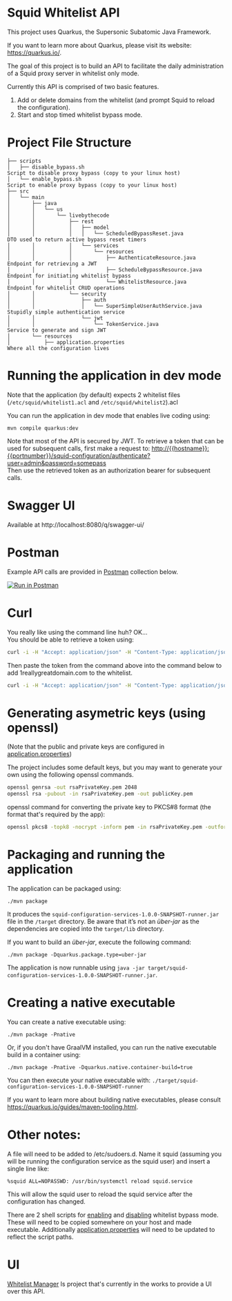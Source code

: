 # Squid Whitelist API

This project uses Quarkus, the Supersonic Subatomic Java Framework.

If you want to learn more about Quarkus, please visit its website: https://quarkus.io/.

The goal of this project is to build an API to facilitate the daily administration of a Squid proxy server in whitelist only mode.

Currently this API is comprised of two basic features.  
1. Add or delete domains from the whitelist (and prompt Squid to reload the configuration).
2. Start and stop timed whitelist bypass mode.

# Project File Structure
```
├── scripts
│   ├── disable_bypass.sh                                           Script to disable proxy bypass (copy to your linux host)
│   └── enable_bypass.sh                                            Script to enable proxy bypass (copy to your linux host)
├── src
│   └── main
│       ├── java
│       │   └── us
│       │       └── livebythecode
│       │           ├── rest
│       │           │   ├── model
│       │           │   │   └── ScheduledBypassReset.java           DTO used to return active bypass reset timers
│       │           │   └── services
│       │           │       └── resources
│       │           │           ├── AuthenticateResource.java       Endpoint for retrieving a JWT
│       │           │           ├── ScheduleBypassResource.java     Endpoint for initiating whitelist bypass
│       │           │           └── WhitelistResource.java          Endpoint for whitelist CRUD operations
│       │           └── security
│       │               ├── auth
│       │               │   └── SuperSimpleUserAuthService.java     Stupidly simple authentication service 
│       │               └── jwt
│       │                   └── TokenService.java                   Service to generate and sign JWT
│       └── resources
│           ├── application.properties                              Where all the configuration lives

```

# Running the application in dev mode

Note that the application (by default) expects 2 whitelist files (`/etc/squid/whitelist1.acl` and `/etc/squid/whitelist2`).acl  

You can run the application in dev mode that enables live coding using:
```shell script
mvn compile quarkus:dev
```
Note that most of the API is secured by JWT. To retrieve a token that can be used for subsequent calls, first make a request to:
[http://{{hostname}}:{{portnumber}}/squid-configuration/authenticate?user=admin&password=somepass](http://localhost:8080/squid-configuration/authenticate?user=admin&password=somepass)  
Then use the retrieved token as an authorization bearer for subsequent calls.

# Swagger UI

Available at http://localhost:8080/q/swagger-ui/

# Postman 

Example API calls are provided in [Postman](https://www.postman.com/) collection below.

[![Run in Postman](https://run.pstmn.io/button.svg)](https://app.getpostman.com/run-collection/f7adb836f4ec7a0d0345)


# Curl

You really like using the command line huh? OK...  
You should be able to retrieve a token using:  
```bash
curl -i -H "Accept: application/json" -H "Content-Type: application/json" -X POST "http://localhost:8080/squid-configuration/authenticate?user=admin&password=somepass"
```
Then paste the token from the command above into the command below to add 1reallygreatdomain.com to the whitelist.

```bash
curl -i -H "Accept: application/json" -H "Content-Type: application/json" -X POST -H "Authorization: Bearer eyJhbGciOiJSUzI1NiJ9.eyJzdWIiOiJhZG1pbiIsImdyb3VwcyI6WyJBZG1pbiJdLCJpYXQiOjE2MTE3NzkzNDMsImV4cCI6MTYxMTc4MTE0M30.nZrRAlvT8wzEJpnMxqFBVbI1M1P7-p4QfKLJO-Xbp_k6si6LFMRKcpippx1ywahBw-zyENUKX1CUWCiQDBNoGYVDkOdw9gVt9S_dqCGHGevaND-AcAnTWVubFjYX0EaIfnafgNz_nuVJQXJX_eMQutXPFb6ddfrxgnB8aAp4Aes13J3k2T07WRFulvMGfsyhdgOfzpg_2t3uL-EuVGWUVO4xpq8qm2iwop943-QR3URyChkP-8qJAKdDGbiAHBScYLrKDN9-Y_Y4xSA781OiNMcoRUofhc9gq6yMwbhfBzyVgqUzL-sBnoPaRjtrtlUFPAS5FDz2j6SsKunzZZcWdQ" "http://localhost:8080/squid-configuration/whitelist-domains/0?domainName=1reallygreatdomain.com"
```

# Generating asymetric keys (using openssl)

(Note that the public and private keys are configured in [application.properties](./src/main/resources/application.properties))

The project includes some default keys, but you may want to generate your own using the following openssl commands.
```bash
openssl genrsa -out rsaPrivateKey.pem 2048
openssl rsa -pubout -in rsaPrivateKey.pem -out publicKey.pem
```

openssl command for converting the private key to PKCS#8 format (the format that's required by the app):
```bash
openssl pkcs8 -topk8 -nocrypt -inform pem -in rsaPrivateKey.pem -outform pem -out privateKey.pem
```



# Packaging and running the application

The application can be packaged using:
```shell script
./mvn package
```
It produces the `squid-configuration-services-1.0.0-SNAPSHOT-runner.jar` file in the `/target` directory.
Be aware that it’s not an _über-jar_ as the dependencies are copied into the `target/lib` directory.

If you want to build an _über-jar_, execute the following command:
```shell script
./mvn package -Dquarkus.package.type=uber-jar
```

The application is now runnable using `java -jar target/squid-configuration-services-1.0.0-SNAPSHOT-runner.jar`.

# Creating a native executable

You can create a native executable using: 
```shell script
./mvn package -Pnative
```

Or, if you don't have GraalVM installed, you can run the native executable build in a container using: 
```shell script
./mvn package -Pnative -Dquarkus.native.container-build=true
```

You can then execute your native executable with: `./target/squid-configuration-services-1.0.0-SNAPSHOT-runner`

If you want to learn more about building native executables, please consult https://quarkus.io/guides/maven-tooling.html.

# Other notes:
A file will need to be added to /etc/sudoers.d. Name it squid (assuming you will be running the configuration service as the squid user) and insert a single line like:  
```
%squid ALL=NOPASSWD: /usr/bin/systemctl reload squid.service
```
This will allow the squid user to reload the squid service after the configuration has changed.

There are 2 shell scripts for [enabling](./scripts/enable_bypass.sh) and [disabling](./scripts/disable_bypass.sh) whitelist bypass mode. These will need to be copied somewhere on your host and made executable. Additionally [application.properties](./src/main/resources/application.properties) will need to be updated to reflect the script paths.

# UI
[Whitelist Manager](https://github.com/SimpleGeek/whitelist-manager) Is project that's currently in the works to provide a UI over this API.